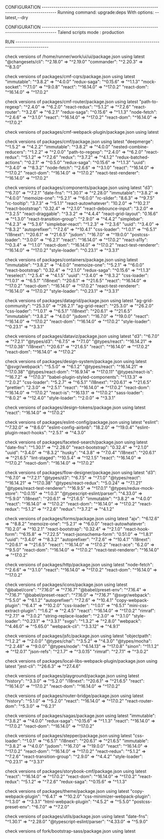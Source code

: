 
CONFIGURATION -------------------------------------------------------------------------------------
Running command: upgrade:deps With options: --latest,--dry

CONFIGURATION -------------------------------------------------------------------------------------
Talend scripts mode : production

RUN -----------------------------------------------------------------------------------------------

check versions of /home/runner/work/ui/ui/package.json using latest
"@changesets/cli": "^2.18.0" => "^2.19.0"
"commander": "^2.20.3" => "^8.3.0"

check versions of packages/cmf-cqrs/package.json using latest
"immutable": "^3.8.2" => "^4.0.0"
"redux-saga": "^0.15.6" => "^1.1.3"
"mock-socket": "^7.1.0" => "^9.0.8"
"react": "^16.14.0" => "^17.0.2"
"react-dom": "^16.14.0" => "^17.0.2"

check versions of packages/cmf-router/package.json using latest
"path-to-regexp": "^2.4.0" => "^6.2.0"
"react-redux": "^5.1.2" => "^7.2.6"
"react-router": "^3.2.6" => "^6.2.1"
"redux-saga": "^0.15.6" => "^1.1.3"
"node-fetch": "^2.6.6" => "^3.1.0"
"react": "^16.14.0" => "^17.0.2"
"react-dom": "^16.14.0" => "^17.0.2"

check versions of packages/cmf-webpack-plugin/package.json using latest

check versions of packages/cmf/package.json using latest
"deepmerge": "^1.5.2" => "^4.2.2"
"immutable": "^3.8.2" => "^4.0.0"
"nested-combine-reducers": "^1.2.2" => "^2.0.0"
"path-to-regexp": "^2.4.0" => "^6.2.0"
"react-redux": "^5.1.2" => "^7.2.6"
"redux": "^3.7.2" => "^4.1.2"
"redux-batched-actions": "^0.2.1" => "^0.5.0"
"redux-saga": "^0.15.6" => "^1.1.3"
"uuid": "^3.4.0" => "^8.3.2"
"node-fetch": "^2.6.6" => "^3.1.0"
"react": "^16.14.0" => "^17.0.2"
"react-dom": "^16.14.0" => "^17.0.2"
"react-test-renderer": "^16.14.0" => "^17.0.2"

check versions of packages/components/package.json using latest
"d3": "^6.7.0" => "^7.2.1"
"date-fns": "^1.30.1" => "^2.28.0"
"immutable": "^3.8.2" => "^4.0.0"
"memoize-one": "^5.2.1" => "^6.0.0"
"rc-slider": "8.6.3" => "^9.7.5"
"rc-tooltip": "3.7.3" => "^5.1.1"
"react-autowhatever": "10.2.0" => "^10.2.1"
"react-bootstrap": "0.32.4" => "^2.1.0"
"react-debounce-input": "3.2.0" => "^3.2.5"
"react-draggable": "^3.3.2" => "^4.4.4"
"react-grid-layout": "0.16.6" => "^1.3.0"
"react-transition-group": "^2.9.0" => "^4.4.2"
"simplebar": "^4.2.3" => "^5.3.6"
"simplebar-react": "^1.2.3" => "^2.3.6"
"uuid": "^3.4.0" => "^8.3.2"
"autoprefixer": "^7.2.6" => "^10.4.1"
"css-loader": "^1.0.1" => "^6.5.1"
"i18next": "^20.6.1" => "^21.6.5"
"jsdom": "^16.7.0" => "^19.0.0"
"postcss-loader": "^3.0.0" => "^6.2.1"
"react": "^16.14.0" => "^17.0.2"
"react-a11y": "^0.3.4" => "^1.1.0"
"react-dom": "^16.14.0" => "^17.0.2"
"react-test-renderer": "^16.14.0" => "^17.0.2"
"style-loader": "^0.23.1" => "^3.3.1"

check versions of packages/containers/package.json using latest
"immutable": "^3.8.2" => "^4.0.0"
"memoize-one": "^5.2.1" => "^6.0.0"
"react-bootstrap": "0.32.4" => "^2.1.0"
"redux-saga": "^0.15.6" => "^1.1.3"
"reselect": "^2.5.4" => "^4.1.5"
"uuid": "^3.4.0" => "^8.3.2"
"css-loader": "^1.0.1" => "^6.5.1"
"i18next": "^20.6.1" => "^21.6.5"
"react": "^16.14.0" => "^17.0.2"
"react-dom": "^16.14.0" => "^17.0.2"
"react-test-renderer": "^16.14.0" => "^17.0.2"
"style-loader": "^0.23.1" => "^3.3.1"

check versions of packages/datagrid/package.json using latest
"ag-grid-community": "^25.3.0" => "^26.2.1"
"ag-grid-react": "^25.3.0" => "^26.2.0"
"css-loader": "^1.0.1" => "^6.5.1"
"i18next": "^20.6.1" => "^21.6.5"
"immutable": "^3.8.2" => "^4.0.0"
"jsdom": "^16.7.0" => "^19.0.0"
"react": "^16.14.0" => "^17.0.2"
"react-dom": "^16.14.0" => "^17.0.2"
"style-loader": "^0.23.1" => "^3.3.1"

check versions of packages/dataviz/package.json using latest
"d3": "^6.7.0" => "^7.2.1"
"@types/d3": "^6.7.5" => "^7.1.0"
"@types/react": "^16.14.21" => "^17.0.38"
"i18next": "^20.6.1" => "^21.6.5"
"react": "^16.14.0" => "^17.0.2"
"react-dom": "^16.14.0" => "^17.0.2"

check versions of packages/design-system/package.json using latest
"@svgr/webpack": "^5.5.0" => "^6.1.2"
"@types/react": "^16.14.21" => "^17.0.38"
"@types/react-dom": "^16.9.14" => "^17.0.11"
"@types/react-is": "^16.7.2" => "^17.0.3"
"babel-plugin-styled-components": "^1.13.3" => "^2.0.2"
"css-loader": "^5.2.7" => "^6.5.1"
"i18next": "^20.6.1" => "^21.6.5"
"prettier": "2.3.0" => "^2.5.1"
"react": "^16.14.0" => "^17.0.2"
"react-dom": "^16.14.0" => "^17.0.2"
"react-is": "^16.13.1" => "^17.0.2"
"sass-loader": "^8.0.2" => "^12.4.0"
"style-loader": "^2.0.0" => "^3.3.1"

check versions of packages/design-tokens/package.json using latest
"react": "^16.14.0" => "^17.0.2"

check versions of packages/eslint-config/package.json using latest
"eslint": "^7.32.0" => "^8.6.0"
"eslint-config-airbnb": "18.2.0" => "^19.0.4"
"eslint-plugin-react-hooks": "^2.5.1" => "^4.3.0"

check versions of packages/faceted-search/package.json using latest
"date-fns": "^1.30.1" => "^2.28.0"
"react-bootstrap": "0.32.4" => "^2.1.0"
"uuid": "^3.4.0" => "^8.3.2"
"husky": "^4.3.8" => "^7.0.4"
"i18next": "^20.6.1" => "^21.6.5"
"lint-staged": "^10.5.4" => "^12.1.5"
"react": "^16.14.0" => "^17.0.2"
"react-dom": "^16.14.0" => "^17.0.2"

check versions of packages/flow-designer/package.json using latest
"d3": "^6.7.0" => "^7.2.1"
"@types/d3": "^6.7.5" => "^7.1.0"
"@types/react": "^16.14.21" => "^17.0.38"
"@types/react-redux": "^5.0.24" => "^7.1.21"
"@types/react-test-renderer": "^16.9.5" => "^17.0.1"
"@types/redux-mock-store": "^0.0.15" => "^1.0.3"
"@typescript-eslint/parser": "^4.33.0" => "^5.9.0"
"i18next": "^20.6.1" => "^21.6.5"
"immutable": "^3.8.2" => "^4.0.0"
"react": "^16.14.0" => "^17.0.2"
"react-dom": "^16.14.0" => "^17.0.2"
"react-redux": "^5.1.2" => "^7.2.6"
"redux": "^3.7.2" => "^4.1.2"

check versions of packages/forms/package.json using latest
"ajv": "^6.12.6" => "^8.8.2"
"memoize-one": "^5.2.1" => "^6.0.0"
"react-autowhatever": "10.2.0" => "^10.2.1"
"react-bootstrap": "0.32.4" => "^2.1.0"
"react-hook-form": "^6.15.8" => "^7.22.5"
"react-jsonschema-form": "0.51.0" => "^1.8.1"
"uuid": "^3.4.0" => "^8.3.2"
"autoprefixer": "^7.2.6" => "^10.4.1"
"i18next": "^20.6.1" => "^21.6.5"
"react": "^16.14.0" => "^17.0.2"
"react-ace": "6.2.0" => "^9.5.0"
"react-dom": "^16.14.0" => "^17.0.2"
"react-test-renderer": "^16.14.0" => "^17.0.2"

check versions of packages/http/package.json using latest
"node-fetch": "^2.6.6" => "^3.1.0"
"react": "^16.14.0" => "^17.0.2"
"react-dom": "^16.14.0" => "^17.0.2"

check versions of packages/icons/package.json using latest
"@babel/core": "^7.16.0" => "^7.16.7"
"@babel/preset-env": "^7.16.4" => "^7.16.7"
"@babel/preset-react": "^7.16.0" => "^7.16.7"
"@svgr/webpack": "^5.5.0" => "^6.1.2"
"autoprefixer": "^7.2.6" => "^10.4.1"
"copy-webpack-plugin": "^6.4.1" => "^10.2.0"
"css-loader": "^1.0.1" => "^6.5.1"
"mini-css-extract-plugin": "^1.6.2" => "^2.4.5"
"react": "^16.14.0" => "^17.0.2"
"rimraf": "^2.7.1" => "^3.0.2"
"string-replace-loader": "^2.3.0" => "^3.1.0"
"style-loader": "^0.23.1" => "^3.3.1"
"svgo": "^1.3.2" => "^2.8.0"
"webpack": "^4.46.0" => "^5.65.0"
"webpack-cli": "^3.3.12" => "^4.9.1"

check versions of packages/jsfc/package.json using latest
"objectpath": "^1.2.2" => "^2.0.0"
"@types/chai": "^3.5.2" => "^4.3.0"
"@types/mocha": "^2.2.48" => "^9.0.0"
"@types/node": "^6.14.13" => "^17.0.8"
"sinon": "^11.1.2" => "^12.0.1"
"json-refs": "^2.1.7" => "^3.0.15"
"rimraf": "^2.7.1" => "^3.0.2"

check versions of packages/local-libs-webpack-plugin/package.json using latest
"jest-cli": "^26.6.3" => "^27.4.6"

check versions of packages/playground/package.json using latest
"history": "^3.3.0" => "^5.2.0"
"i18next": "^20.6.1" => "^21.6.5"
"react": "^16.14.0" => "^17.0.2"
"react-dom": "^16.14.0" => "^17.0.2"

check versions of packages/router-bridge/package.json using latest
"history": "^5.1.0" => "^5.2.0"
"react": "^16.14.0" => "^17.0.2"
"react-router-dom": "^5.3.0" => "^6.2.1"

check versions of packages/sagas/package.json using latest
"immutable": "^3.8.2" => "^4.0.0"
"redux-saga": "^0.15.6" => "^1.1.3"
"react": "^16.14.0" => "^17.0.2"
"react-dom": "^16.14.0" => "^17.0.2"

check versions of packages/stepper/package.json using latest
"css-loader": "^1.0.1" => "^6.5.1"
"i18next": "^20.6.1" => "^21.6.5"
"immutable": "^3.8.2" => "^4.0.0"
"jsdom": "^16.7.0" => "^19.0.0"
"react": "^16.14.0" => "^17.0.2"
"react-dom": "^16.14.0" => "^17.0.2"
"react-redux": "^5.1.2" => "^7.2.6"
"react-transition-group": "^2.9.0" => "^4.4.2"
"style-loader": "^0.23.1" => "^3.3.1"

check versions of packages/storybook-cmf/package.json using latest
"react": "^16.14.0" => "^17.0.2"
"react-dom": "^16.14.0" => "^17.0.2"
"react-redux": "^5.1.2" => "^7.2.6"
"redux-saga": "^0.15.6" => "^1.1.3"

check versions of packages/theme/package.json using latest
"copy-webpack-plugin": "^6.4.1" => "^10.2.0"
"css-minimizer-webpack-plugin": "^1.3.0" => "^3.3.1"
"html-webpack-plugin": "^4.5.2" => "^5.5.0"
"postcss-preset-env": "^6.7.0" => "^7.2.0"

check versions of packages/utils/package.json using latest
"date-fns": "^1.30.1" => "^2.28.0"
"@typescript-eslint/parser": "^4.33.0" => "^5.9.0"

check versions of fork/bootstrap-sass/package.json using latest
